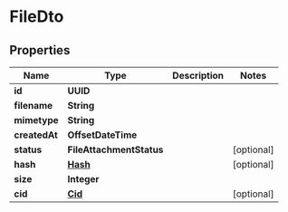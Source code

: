 

# FileDto


## Properties

| Name | Type | Description | Notes |
|------------ | ------------- | ------------- | -------------|
|**id** | **UUID** |  |  |
|**filename** | **String** |  |  |
|**mimetype** | **String** |  |  |
|**createdAt** | **OffsetDateTime** |  |  |
|**status** | **FileAttachmentStatus** |  |  [optional] |
|**hash** | [**Hash**](Hash.md) |  |  [optional] |
|**size** | **Integer** |  |  |
|**cid** | [**Cid**](Cid.md) |  |  [optional] |



